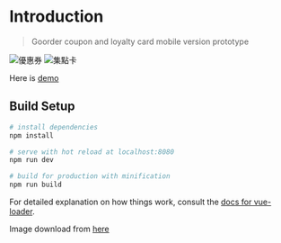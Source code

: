 # Introduction

> Goorder coupon and loyalty card mobile version prototype

![優惠券](https://northbei.github.io/GoorderCoupon/screenshot/優惠券.png)
![集點卡](https://northbei.github.io/GoorderCoupon/screenshot/集點卡.png)

Here is [demo](https://northbei.github.io/GoorderCoupon/)

## Build Setup

``` bash
# install dependencies
npm install

# serve with hot reload at localhost:8080
npm run dev

# build for production with minification
npm run build
```

For detailed explanation on how things work, consult the [docs for vue-loader](http://vuejs.github.io/vue-loader).

Image download from [here](https://brandpacks.com/templates/pizza-restaurant-loyalty-card-template/)
